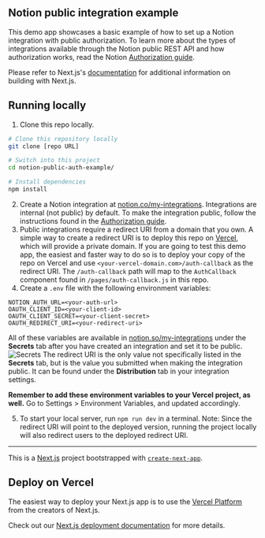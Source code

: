 ## Notion public integration example
This demo app showcases a basic example of how to set up a Notion integration with public authorization. To learn more about the types of integrations available through the Notion public REST API and how authorization works, read the Notion [Authorization guide](https://developers.notion.com/docs/authorization).

Please refer to Next.js's [documentation](https://nextjs.org/docs/getting-started) for additional information on building with Next.js.

## Running locally

1. Clone this repo locally.

```bash
# Clone this repository locally
git clone [repo URL]

# Switch into this project
cd notion-public-auth-example/

# Install dependencies
npm install
```

2. Create a Notion integration at [notion.co/my-integrations](notion.co/my-integrations). Integrations are internal (not public) by default. To make the integration public, follow the instructions found in the [Authorization guide](https://developers.notion.com/docs/authorization#how-to-make-an-integration-public).
3. Public integrations require a redirect URI from a domain that you own. A simple way to create a redirect URI is to deploy this repo on [Vercel](https://vercel.com/), which will provide a private domain. If you are going to test this demo app, the easiest and faster way to do so is to deploy your copy of the repo on Vercel and use `<your-vercel-domain.com>/auth-callback` as the redirect URI. The `/auth-callback` path will map to the `AuthCallback` component found in `/pages/auth-callback.js` in this repo.
4. Create a `.env` file with the following environment variables:

```
NOTION_AUTH_URL=<your-auth-url>
OAUTH_CLIENT_ID=<your-client-id>
OAUTH_CLIENT_SECRET=<your-client-secret>
OAUTH_REDIRECT_URI=<your-redirect-uri>
```

All of these variables are available in [notion.so/my-integrations](https://www.notion.so/my-integrations) under the **Secrets** tab after you have created an integration and set it to be public.
![Secrets](https://files.readme.io/a3fff5d-authorization_url.png)
The redirect URI is the only value not specifically listed in the **Secrets** tab, but is the value you submitted when making the integration public. It can be found under the **Distribution** tab in your integration settings.

**Remember to add these environment variables to your Vercel project, as well.** Go to Settings > Environment Variables, and updated accordingly.

5. To start your local server, run `npm run dev` in a terminal. Note: Since the redirect URI will point to the deployed version, running the project locally will also redirect users to the deployed redirect URI.

---

This is a [Next.js](https://nextjs.org/) project bootstrapped with [`create-next-app`](https://github.com/vercel/next.js/tree/canary/packages/create-next-app).

## Deploy on Vercel

The easiest way to deploy your Next.js app is to use the [Vercel Platform](https://vercel.com/new?utm_medium=default-template&filter=next.js&utm_source=create-next-app&utm_campaign=create-next-app-readme) from the creators of Next.js.

Check out our [Next.js deployment documentation](https://nextjs.org/docs/deployment) for more details.
